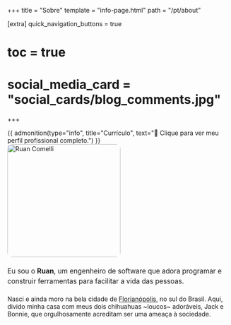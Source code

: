 +++
title = "Sobre"
template = "info-page.html"
path = "/pt/about"

[extra]
quick_navigation_buttons = true
# toc = true
# social_media_card = "social_cards/blog_comments.jpg"
+++

<a href="/pt/about/resume" style="text-decoration: none; color: inherit; display: block;">
{{ admonition(type="info", title="Currículo", text="📄 Clique para ver meu perfil profissional completo.") }}
</a>

<div class="intro" style="display:flex; gap:1.25rem; align-items:center; margin:0 0 1.25rem 0; flex-wrap:wrap;">
  <img src="/images/profile-picture.jpg" alt="Ruan Comelli" width="256" height="256" style="object-fit:cover; flex:0 0 auto; border-radius: 10px;" />
  <p style="font-size: 1.1em; line-height: 1.5; margin:0; flex:1 1 280px;">
    Eu sou o <strong>Ruan</strong>, um engenheiro de software que adora programar e construir ferramentas para facilitar a vida das pessoas.
  </p>
</div>

Nasci e ainda moro na bela cidade de [Florianópolis](https://www.wikiwand.com/pt/Florian%C3%B3polis), no sul do Brasil. Aqui, divido minha casa com meus dois chihuahuas ~loucos~ adoráveis, Jack e Bonnie, que orgulhosamente acreditam ser uma ameaça à sociedade.

<!--

Intro: Sou brasileiro, morando em Florianópolis, SC, Brasil.

Fiz minha graduação e mestrado em Engenharia Mecânica na Universidade Federal de Santa Catarina (UFSC).

Minha paixão por desenvolvimento de software começou na faculdade, quando estava cursando Engenharia Mecânica. Tivemos duas disciplinas de Computação Científica, e fiquei viciado. Logo me juntei a um grupo de pesquisa focado em dinâmica dos fluidos computacional, trabalhando com a linguagem de programação C++ ~excessivamente complexa~ poderosa.

Trabalho como engenheiro de software há 5 anos, principalmente na área de IA e ferramentas para desenvolvedores - Sourcery, Elint, Waivern e agora <redacted>?

-->

<!--
### Resumo

[1–3 frases concisas sobre quem você é e o que faz.]

### Profissional

- [Função atual e foco]
- [Principais habilidades/tecnologias]
- [1–2 conquistas notáveis]

### Pessoal

- [Interesses/hobbies]
- [O que te motiva]

### Contato

- [Método de contato preferido]
-->

<!-- TODO: adicionar informações de contato -->
